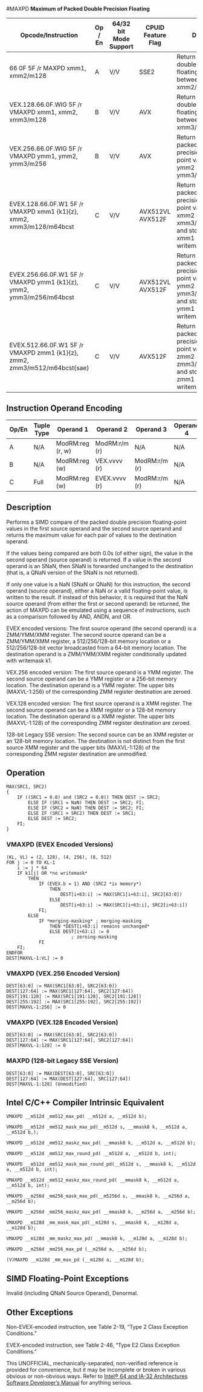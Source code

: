 #MAXPD
**Maximum of Packed Double Precision Floating**

| Opcode/Instruction                                                        | Op / En | 64/32 bit Mode Support | CPUID Feature Flag | Description                                                                                                                                           |
| ------------------------------------------------------------------------- | ------- | ---------------------- | ------------------ | ----------------------------------------------------------------------------------------------------------------------------------------------------- |
| 66 0F 5F /r MAXPD xmm1, xmm2/m128                                         | A       | V/V                    | SSE2               | Return the maximum double precision floating-point values between xmm1 and xmm2/m128.                                                                 |
| VEX.128.66.0F.WIG 5F /r VMAXPD xmm1, xmm2, xmm3/m128                      | B       | V/V                    | AVX                | Return the maximum double precision floating-point values between xmm2 and xmm3/m128.                                                                 |
| VEX.256.66.0F.WIG 5F /r VMAXPD ymm1, ymm2, ymm3/m256                      | B       | V/V                    | AVX                | Return the maximum packed double precision floating-point values between ymm2 and ymm3/m256.                                                          |
| EVEX.128.66.0F.W1 5F /r VMAXPD xmm1 {k1}{z}, xmm2, xmm3/m128/m64bcst      | C       | V/V                    | AVX512VL AVX512F   | Return the maximum packed double precision floating-point values between xmm2 and xmm3/m128/m64bcst and store result in xmm1 subject to writemask k1. |
| EVEX.256.66.0F.W1 5F /r VMAXPD ymm1 {k1}{z}, ymm2, ymm3/m256/m64bcst      | C       | V/V                    | AVX512VL AVX512F   | Return the maximum packed double precision floating-point values between ymm2 and ymm3/m256/m64bcst and store result in ymm1 subject to writemask k1. |
| EVEX.512.66.0F.W1 5F /r VMAXPD zmm1 {k1}{z}, zmm2, zmm3/m512/m64bcst{sae} | C       | V/V                    | AVX512F            | Return the maximum packed double precision floating-point values between zmm2 and zmm3/m512/m64bcst and store result in zmm1 subject to writemask k1. |

## Instruction Operand Encoding

| Op/En | Tuple Type | Operand 1        | Operand 2     | Operand 3     | Operand 4 |
| ----- | ---------- | ---------------- | ------------- | ------------- | --------- |
| A     | N/A        | ModRM:reg (r, w) | ModRM:r/m (r) | N/A           | N/A       |
| B     | N/A        | ModRM:reg (w)    | VEX.vvvv (r)  | ModRM:r/m (r) | N/A       |
| C     | Full       | ModRM:reg (w)    | EVEX.vvvv (r) | ModRM:r/m (r) | N/A       |

## Description

Performs a SIMD compare of the packed double precision floating-point values in the first source operand and the second source operand and returns the maximum value for each pair of values to the destination operand.

If the values being compared are both 0.0s (of either sign), the value in the second operand (source operand) is returned. If a value in the second operand is an SNaN, then SNaN is forwarded unchanged to the destination (that is, a QNaN version of the SNaN is not returned).

If only one value is a NaN (SNaN or QNaN) for this instruction, the second operand (source operand), either a NaN or a valid floating-point value, is written to the result. If instead of this behavior, it is required that the NaN source operand (from either the first or second operand) be returned, the action of MAXPD can be emulated using a sequence of instructions, such as a comparison followed by AND, ANDN, and OR.

EVEX encoded versions: The first source operand (the second operand) is a ZMM/YMM/XMM register. The second source operand can be a ZMM/YMM/XMM register, a 512/256/128-bit memory location or a 512/256/128-bit vector broadcasted from a 64-bit memory location. The destination operand is a ZMM/YMM/XMM register conditionally updated with writemask k1.

VEX.256 encoded version: The first source operand is a YMM register. The second source operand can be a YMM register or a 256-bit memory location. The destination operand is a YMM register. The upper bits (MAXVL-1:256) of the corresponding ZMM register destination are zeroed.

VEX.128 encoded version: The first source operand is a XMM register. The second source operand can be a XMM register or a 128-bit memory location. The destination operand is a XMM register. The upper bits (MAXVL-1:128) of the corresponding ZMM register destination are zeroed.

128-bit Legacy SSE version: The second source can be an XMM register or an 128-bit memory location. The destination is not distinct from the first source XMM register and the upper bits (MAXVL-1:128) of the corresponding ZMM register destination are unmodified.

## Operation

```
MAX(SRC1, SRC2)
{
    IF ((SRC1 = 0.0) and (SRC2 = 0.0)) THEN DEST := SRC2;
        ELSE IF (SRC1 = NaN) THEN DEST := SRC2; FI;
        ELSE IF (SRC2 = NaN) THEN DEST := SRC2; FI;
        ELSE IF (SRC1 > SRC2) THEN DEST := SRC1;
        ELSE DEST := SRC2;
    FI;
}

```

### VMAXPD (EVEX Encoded Versions)

```
(KL, VL) = (2, 128), (4, 256), (8, 512)
FOR j := 0 TO KL-1
    i := j * 64
    IF k1[j] OR *no writemask*
        THEN
            IF (EVEX.b = 1) AND (SRC2 *is memory*)
                THEN
                    DEST[i+63:i] := MAX(SRC1[i+63:i], SRC2[63:0])
                ELSE
                    DEST[i+63:i] := MAX(SRC1[i+63:i], SRC2[i+63:i])
            FI;
        ELSE
            IF *merging-masking* ; merging-masking
                THEN *DEST[i+63:i] remains unchanged*
                ELSE DEST[i+63:i] := 0
                        ; zeroing-masking
            FI
    FI;
ENDFOR
DEST[MAXVL-1:VL] := 0

```

### VMAXPD (VEX.256 Encoded Version)

```
DEST[63:0] := MAX(SRC1[63:0], SRC2[63:0])
DEST[127:64] := MAX(SRC1[127:64], SRC2[127:64])
DEST[191:128] := MAX(SRC1[191:128], SRC2[191:128])
DEST[255:192] := MAX(SRC1[255:192], SRC2[255:192])
DEST[MAXVL-1:256] := 0

```

### VMAXPD (VEX.128 Encoded Version)

```
DEST[63:0] := MAX(SRC1[63:0], SRC2[63:0])
DEST[127:64] := MAX(SRC1[127:64], SRC2[127:64])
DEST[MAXVL-1:128] := 0

```

### MAXPD (128-bit Legacy SSE Version)

```
DEST[63:0] := MAX(DEST[63:0], SRC[63:0])
DEST[127:64] := MAX(DEST[127:64], SRC[127:64])
DEST[MAXVL-1:128] (Unmodified)

```

## Intel C/C++ Compiler Intrinsic Equivalent

```
VMAXPD __m512d _mm512_max_pd( __m512d a, __m512d b);

```

```
VMAXPD __m512d _mm512_mask_max_pd(__m512d s, __mmask8 k, __m512d a, __m512d b,);

```

```
VMAXPD __m512d _mm512_maskz_max_pd( __mmask8 k, __m512d a, __m512d b);

```

```
VMAXPD __m512d _mm512_max_round_pd( __m512d a, __m512d b, int);

```

```
VMAXPD __m512d _mm512_mask_max_round_pd(__m512d s, __mmask8 k, __m512d a, __m512d b, int);

```

```
VMAXPD __m512d _mm512_maskz_max_round_pd( __mmask8 k, __m512d a, __m512d b, int);

```

```
VMAXPD __m256d _mm256_mask_max_pd(__m5256d s, __mmask8 k, __m256d a, __m256d b);

```

```
VMAXPD __m256d _mm256_maskz_max_pd( __mmask8 k, __m256d a, __m256d b);

```

```
VMAXPD __m128d _mm_mask_max_pd(__m128d s, __mmask8 k, __m128d a, __m128d b);

```

```
VMAXPD __m128d _mm_maskz_max_pd( __mmask8 k, __m128d a, __m128d b);

```

```
VMAXPD __m256d _mm256_max_pd (__m256d a, __m256d b);

```

```
(V)MAXPD __m128d _mm_max_pd (__m128d a, __m128d b);

```

## SIMD Floating-Point Exceptions

Invalid (including QNaN Source Operand), Denormal.

## Other Exceptions

Non-EVEX-encoded instruction, see Table 2-19, “Type 2 Class Exception Conditions.”

EVEX-encoded instruction, see Table 2-46, “Type E2 Class Exception Conditions.”

This UNOFFICIAL, mechanically-separated, non-verified reference is provided for convenience, but it may be
incomplete or broken in various obvious or non-obvious
ways. Refer to [Intel® 64 and IA-32 Architectures Software Developer’s Manual](https://software.intel.com/en-us/download/intel-64-and-ia-32-architectures-sdm-combined-volumes-1-2a-2b-2c-2d-3a-3b-3c-3d-and-4) for anything serious.
